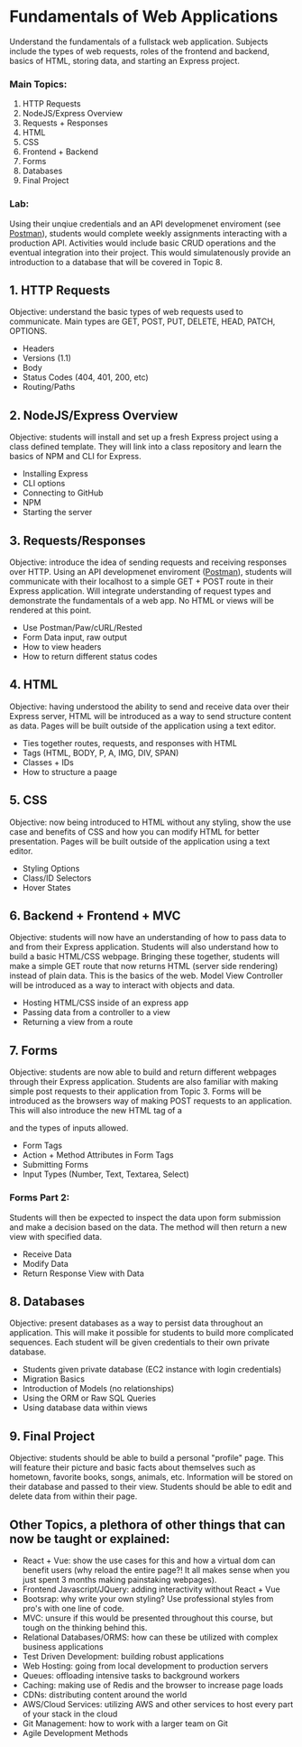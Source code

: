 # Fundamentals of Web Applications
Understand the fundamentals of a fullstack web application. Subjects include the types of web requests, roles of the frontend and backend, basics of HTML, storing data, and starting an Express project.
### Main Topics:
1. HTTP Requests
2. NodeJS/Express Overview
3. Requests + Responses
4. HTML
5. CSS
6. Frontend + Backend
7. Forms
8. Databases
9. Final Project
### Lab:
Using their unqiue credentials and an API developmenet enviroment (see [Postman](https://www.getpostman.com/)), students would complete weekly assignments interacting with a production API. Activities would include basic CRUD operations and the eventual integration into their project. This would simulatenously provide an introduction to a database that will be covered in Topic 8.

## 1. HTTP Requests
Objective: understand the basic types of web requests used to communicate. Main types are GET, POST, PUT, DELETE, HEAD, PATCH, OPTIONS.
- Headers
- Versions (1.1)
- Body
- Status Codes (404, 401, 200, etc)
- Routing/Paths

## 2. NodeJS/Express Overview
Objective: students will install and set up a fresh Express project using a class defined template. They will link into a class repository and learn the basics of NPM and CLI for Express.
- Installing Express
- CLI options
- Connecting to GitHub
- NPM 
- Starting the server 

## 3. Requests/Responses
Objective: introduce the idea of sending requests and receiving responses over HTTP. Using an API developmenet enviroment ([Postman](https://www.getpostman.com/)), students will communicate with their localhost to a simple GET + POST route in their Express application. Will integrate understanding of request types and demonstrate the fundamentals of a web app. No HTML or views will be rendered at this point.
- Use Postman/Paw/cURL/Rested
- Form Data input, raw output 
- How to view headers 
- How to return different status codes

## 4. HTML
Objective: having understood the ability to send and receive data over their Express server, HTML will be introduced as a way to send structure content as data. Pages will be built outside of the application using a text editor.
- Ties together routes, requests, and responses with HTML
- Tags (HTML, BODY, P, A, IMG, DIV, SPAN)
- Classes + IDs
- How to structure a paage

## 5. CSS
Objective: now being introduced to HTML without any styling, show the use case and benefits of CSS and how you can modify HTML for better presentation. Pages will be built outside of the application using a text editor.
- Styling Options
- Class/ID Selectors
- Hover States

## 6. Backend + Frontend + MVC
Objective: students will now have an understanding of how to pass data to and from their Express application. Students will also understand how to build a basic HTML/CSS webpage. Bringing these together, students will make a simple GET route that now returns HTML (server side rendering) instead of plain data. This is the basics of the web. Model View Controller will be introduced as a way to interact with objects and data.
- Hosting HTML/CSS inside of an express app
- Passing data from a controller to a view
- Returning a view from a route

## 7. Forms
Objective: students are now able to build and return different webpages through their Express application. Students are also familiar with making simple post requests to their application from Topic 3. Forms will be introduced as the browsers way of making POST requests to an application. This will also introduce the new HTML tag of a <form> and the types of inputs allowed.
- Form Tags
- Action + Method Attributes in Form Tags
- Submitting Forms
- Input Types (Number, Text, Textarea, Select)

### Forms Part 2:
Students will then be expected to inspect the data upon form submission and make a decision based on the data. The method will then return a new view with specified data.
- Receive Data
- Modify Data
- Return Response View with Data

## 8. Databases
Objective: present databases as a way to persist data throughout an application. This will make it possible for students to build more complicated sequences. Each student will be given credentials to their own private database.
- Students given private database (EC2 instance with login credentials)
- Migration Basics
- Introduction of Models (no relationships)
- Using the ORM or Raw SQL Queries
- Using database data within views

## 9. Final Project
Objective: students should be able to build a personal "profile" page. This will feature their picture and basic facts about themselves such as hometown, favorite books, songs, animals, etc. Information will be stored on their database and passed to their view. Students should be able to edit and delete data from within their page.

## Other Topics, a plethora of other things that can **now** be taught or explained:
- React + Vue: show the use cases for this and how a virtual dom can benefit users (why reload the entire page?! It all makes sense when you just spent 3 months making painstaking webpages).
- Frontend Javascript/JQuery: adding interactivity without React + Vue
- Bootsrap: why write your own styling? Use professional styles from pro's with one line of code.
- MVC: unsure if this would be presented throughout this course, but tough on the thinking behind this.
- Relational Databases/ORMS: how can these be utilized with complex business applications
- Test Driven Development: building robust applications
- Web Hosting: going from local development to production servers
- Queues: offloading intensive tasks to background workers
- Caching: making use of Redis and the browser to increase page loads
- CDNs: distributing content around the world 
- AWS/Cloud Services: utilizing AWS and other services to host every part of your stack in the cloud
- Git Management: how to work with a larger team on Git
- Agile Development Methods
